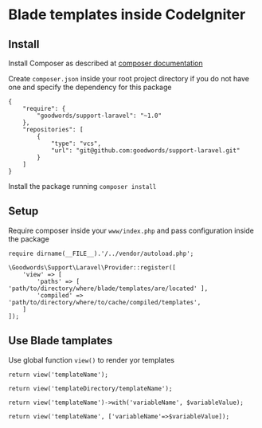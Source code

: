 # Blade templates inside CodeIgniter


## Install

Install Composer as described at [composer documentation](https://getcomposer.org/doc/00-intro.md#installation-linux-unix-osx)

Create `composer.json` inside your root project directory if you do not have one and specify the dependency for this package

```
{
    "require": {
        "goodwords/support-laravel": "~1.0"
    },
    "repositories": [
        {
            "type": "vcs",
            "url": "git@github.com:goodwords/support-laravel.git"
        }
    ]
}
```

Install the package running `composer install`


## Setup

Require composer inside your `www/index.php` and pass configuration inside the package

```
require dirname(__FILE__).'/../vendor/autoload.php';

\Goodwords\Support\Laravel\Provider::register([
    'view' => [
        'paths' => [ 'path/to/directory/where/blade/templates/are/located' ],
        'compiled' => 'path/to/directory/where/to/cache/compiled/templates',
    ]
]);

```


## Use Blade tamplates

Use global function `view()` to render yor templates

```
return view('templateName');

return view('templateDirectory/templateName');

return view('templateName')->with('variableName', $variableValue);

return view('templateName', ['variableName'=>$variableValue]);
```
